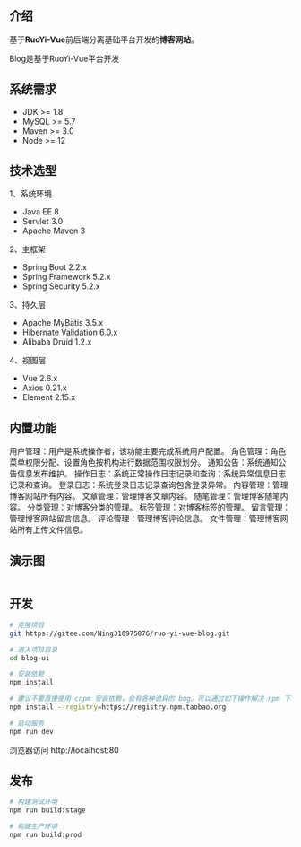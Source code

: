 
## 介绍

基于**RuoYi-Vue**前后端分离基础平台开发的**博客网站**。


Blog是基于RuoYi-Vue平台开发
## 系统需求

- JDK >= 1.8
- MySQL >= 5.7
- Maven >= 3.0
- Node >= 12

## 技术选型

1、系统环境

- Java EE 8
- Servlet 3.0
- Apache Maven 3

2、主框架

- Spring Boot 2.2.x
- Spring Framework 5.2.x
- Spring Security 5.2.x

3、持久层

- Apache MyBatis 3.5.x
- Hibernate Validation 6.0.x
- Alibaba Druid 1.2.x

4、视图层

- Vue 2.6.x
- Axios 0.21.x
- Element 2.15.x

## 内置功能

 用户管理：用户是系统操作者，该功能主要完成系统用户配置。
 角色管理：角色菜单权限分配、设置角色按机构进行数据范围权限划分。
 通知公告：系统通知公告信息发布维护。
 操作日志：系统正常操作日志记录和查询；系统异常信息日志记录和查询。
 登录日志：系统登录日志记录查询包含登录异常。
 内容管理：管理博客网站所有内容。
 文章管理：管理博客文章内容。
 随笔管理：管理博客随笔内容。
 分类管理：对博客分类的管理。
 标签管理：对博客标签的管理。
 留言管理：管理博客网站留言信息。
 评论管理：管理博客评论信息。
 文件管理：管理博客网站所有上传文件信息。

## 演示图

<table>

</table>


## 开发

```bash
# 克隆项目
git https://gitee.com/Ning310975876/ruo-yi-vue-blog.git

# 进入项目目录
cd blog-ui

# 安装依赖
npm install

# 建议不要直接使用 cnpm 安装依赖，会有各种诡异的 bug。可以通过如下操作解决 npm 下载速度慢的问题
npm install --registry=https://registry.npm.taobao.org

# 启动服务
npm run dev
```

浏览器访问 http://localhost:80

## 发布

```bash
# 构建测试环境
npm run build:stage

# 构建生产环境
npm run build:prod
```

